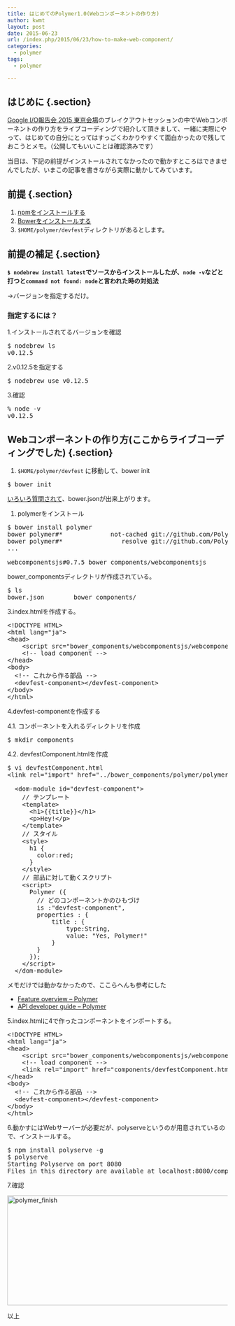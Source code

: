 ```yaml
---
title: はじめてのPolymer1.0(Webコンポーネントの作り方)
author: kwmt
layout: post
date: 2015-06-23
url: /index.php/2015/06/23/how-to-make-web-component/
categories:
  - polymer
tags:
  - polymer

---
```

## はじめに {.section}

<a href="https://sites.google.com/site/devfestjapan/" target="_blank">Google I/O報告会 2015 東京会場</a>のブレイクアウトセッションの中でWebコンポーネントの作り方をライブコーディングで紹介して頂きまして、一緒に実際にやって、はじめての自分にとってはすっごくわかりやすくて面白かったので残しておこうとメモ。（公開してもいいことは確認済みです）

当日は、下記の前提がインストールされてなかったので動かすところはできませんでしたが、いまこの記事を書きながら実際に動かしてみています。

## 前提 {.section}

  1. <a href="http://qiita.com/oreo3@github/items/eb790fc091aa28af8d33" target="_blank">npmをインストールする</a>
  2. <a href="http://qiita.com/oreo3@github/items/eb790fc091aa28af8d33" target="_blank">Bowerをインストールする</a>
  3. `$HOME/polymer/devfest`ディレクトリがあるとします。

## 前提の補足 {.section}

**`$ nodebrew install latest`でソースからインストールしたが、`node -v`などと打つと`command not found: node`と言われた時の対処法**
  
→バージョンを指定するだけ。

### 指定するには？

1.インストールされてるバージョンを確認

<pre class="go">$ nodebrew ls
v0.12.5
</pre>

2.v0.12.5を指定する

<pre class="go">$ nodebrew use v0.12.5
</pre>

3.確認

<pre class="go">% node -v
v0.12.5
</pre>

## Webコンポーネントの作り方(ここからライブコーディングでした) {.section}

<!--more-->

  1. `$HOME/polymer/devfest` に移動して、bower init

<pre class="go">$ bower init
</pre>

<a href="http://qiita.com/oreo3@github/items/eb790fc091aa28af8d33#%E5%88%9D%E6%9C%9F%E5%8C%96%E6%99%82%E3%81%AE%E8%B3%AA%E5%95%8F" target="_blank">いろいろ質問されて</a>、bower.jsonが出来上がります。

  1. polymerをインストール

<pre class="go">$ bower install polymer
bower polymer#*             not-cached git://github.com/Polymer/polymer.git#*
bower polymer#*                resolve git://github.com/Polymer/polymer.git#*
...

webcomponentsjs#0.7.5 bower_components/webcomponentsjs
</pre>

bower_componentsディレクトリが作成されている。

<pre class="go">$ ls
bower.json        bower_components/
</pre>

3.index.htmlを作成する。

<pre class="go">&lt;!DOCTYPE HTML&gt;
&lt;html lang="ja"&gt;
&lt;head&gt;
    &lt;script src="bower_components/webcomponentsjs/webcomponents.js"&gt;&lt;script&gt;
    &lt;!-- load component --&gt;
&lt;/head&gt;
&lt;body&gt;
  &lt;!-- これから作る部品 --&gt;
  &lt;devfest-component&gt;&lt;/devfest-component&gt;
&lt;/body&gt;
&lt;/html&gt;
</pre>

4.devfest-componentを作成する
  
4.1. コンポーネントを入れるディレクトリを作成

<pre class="go">$ mkdir components
</pre>

4.2. devfestComponent.htmlを作成

<pre class="go">$ vi devfestComponent.html
&lt;link rel="import" href="../bower_components/polymer/polymer.html"&gt;

  &lt;dom-module id="devfest-component"&gt;
    // テンプレート
    &lt;template&gt;
      &lt;h1&gt;{{title}}&lt;/h1&gt;
      &lt;p&gt;Hey!&lt;/p&gt;
    &lt;/template&gt;
    // スタイル
    &lt;style&gt;
      h1 {
        color:red;
      }
    &lt;/style&gt;
    // 部品に対して動くスクリプト
    &lt;script&gt;
      Polymer ({
        // どのコンポーネントかのひもづけ
        is :"devfest-component",
        properties : {
            title : {
                type:String,
                value: "Yes, Polymer!"
            }
        }
      });
    &lt;/script&gt;
  &lt;/dom-module&gt;
</pre>

メモだけでは動かなかったので、ここらへんも参考にした

  * <a href="https://www.polymer-project.org/1.0/docs/devguide/feature-overview.html" target="_blank">Feature overview &#8211; Polymer</a> 
  * <a href="https://www.polymer-project.org/0.5/docs/polymer/polymer.html" target="_blank">API developer guide &#8211; Polymer</a> 

5.index.htmlに4で作ったコンポーネントをインポートする。

<pre class="go">&lt;!DOCTYPE HTML&gt;
&lt;html lang="ja"&gt;
&lt;head&gt;
    &lt;script src="bower_components/webcomponentsjs/webcomponents.js"&gt;&lt;/script&gt;
    &lt;!-- load component --&gt;
    &lt;link rel="import" href="components/devfestComponent.html"&gt;
&lt;/head&gt;
&lt;body&gt;
  &lt;!-- これから作る部品 --&gt;
  &lt;devfest-component&gt;&lt;/devfest-component&gt;
&lt;/body&gt;
&lt;/html&gt;
</pre>

6.動かすにはWebサーバーが必要だが、polyserveというのが用意されているので、インストールする。

<pre class="go">$ npm install polyserve -g
$ polyserve
Starting Polyserve on port 8080
Files in this directory are available at localhost:8080/components/devfest/...
</pre>

7.確認
  
<img src="http://kwmt27.net/wp-content/uploads/2015/06/polymer_finish-600x251.png" alt="polymer_finish" width="600" height="251" class="aligncenter size-thumbnail wp-image-1502" srcset="http://kwmt27.net/wp-content/uploads/2015/06/polymer_finish-600x251.png 600w, http://kwmt27.net/wp-content/uploads/2015/06/polymer_finish-300x125.png 300w, http://kwmt27.net/wp-content/uploads/2015/06/polymer_finish-624x261.png 624w, http://kwmt27.net/wp-content/uploads/2015/06/polymer_finish.png 834w" sizes="(max-width: 600px) 100vw, 600px" />

以上

<!-- shadow domの話があったが、あとにする
$ vi index.html
 <!DOCTYPE html>
 <html>
  
<body>
  // これから作る部品
  <devfest-component></devfest-component>
</body>
</html>
 -->